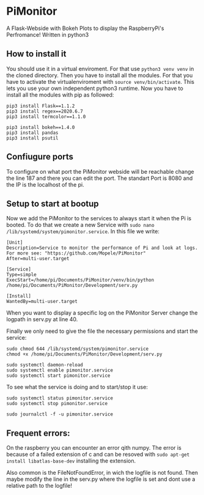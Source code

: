 # PiMonitor
A Flask-Webside with Bokeh Plots to display the RaspberryPi's Perfromance! Written in python3

## How to install it
You should use it in a virtual enviroment. For that use `python3 venv venv` in the cloned directory. Then you have to install all the modules. For that you have to activate the virtualenviroment with `source venv/bin/activate`. This lets you use your own independent python3 runtime. Now you have to install all the modules with pip as followed:

```
pip3 install Flask==1.1.2
pip3 install regex==2020.6.7
pip3 install termcolor==1.1.0

pip3 install bokeh==1.4.0
pip3 install pandas
pip3 install psutil
```

## Confiugure ports
To configure on what port the PiMonitor webside will be reachable change the line 187 and there you can edit the port. The standart Port is 8080 and the IP is the localhost of the pi.

## Setup to start at bootup
Now we add the PiMonitor to the services to always start it when the Pi is booted. To do that we create a new Service with `sudo nano /lib/systemd/system/pimonitor.service`. In this file we write:
```
[Unit]
Description=Service to monitor the performance of Pi and look at logs. For more see: "https://github.com/Mopele/PiMonitor"
After=multi-user.target

[Service]
Type=simple
ExecStart=/home/pi/Documents/PiMonitor/venv/bin/python /home/pi/Documents/PiMonitor/Development/serv.py

[Install]
WantedBy=multi-user.target
```

When you want to display a specific log on the PiMonitor Server change the logpath in serv.py at line 40.

Finally we only need to give the file the necessary permissions and start the service:
```
sudo chmod 644 /lib/systemd/system/pimonitor.service
chmod +x /home/pi/Documents/PiMonitor/Development/serv.py

sudo systemctl daemon-reload
sudo systemctl enable pimonitor.service
sudo systemctl start pimonitor.service
```

To see what the service is doing and to start/stop it use:
```
sudo systemctl status pimonitor.service
sudo systemctl stop pimonitor.service

sudo journalctl -f -u pimonitor.service
```

## Frequent errors:
On the raspberry you can encounter an error qith numpy. The error is because of a failed extension of c and can be resoved with `sudo apt-get install libatlas-base-dev` installing the extension.

Also common is the FileNotFoundError, in wich the logfile is not found. Then maybe modify the line in the serv.py where the logfile is set and dont use a relative path to the logfile!
